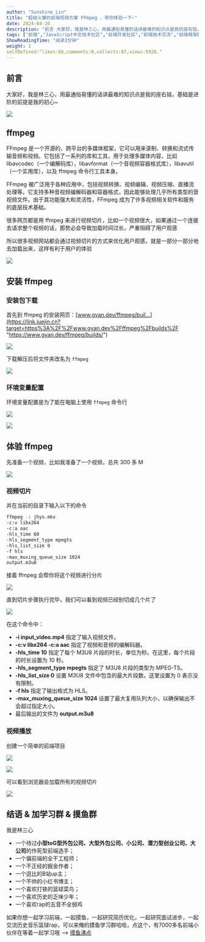 ```yaml
---
author: "Sunshine_Lin"
title: "超级火爆的前端视频方案 FFmpeg ，带你体验一下~"
date: 2024-04-26
description: "前言 大家好，我是林三心，用最通俗易懂的话讲最难的知识点是我的座右铭，基础是进阶的前提是我的初心~ ffmpeg FFmpeg 是一个开源的、跨平台的多媒体框架，它可以用来录制、转换和流式传输音频和视"
tags: ["前端","JavaScript中文技术社区","前端开发社区","前端技术交流","前端框架教程","JavaScript 学习资源","CSS 技巧与最佳实践","HTML5 最新动态","前端工程师职业发展","开源前端项目","前端技术趋势"]
ShowReadingTime: "阅读3分钟"
weight: 1
selfDefined:"likes:66,comments:0,collects:87,views:5920,"
---
```

前言
--

大家好，我是林三心，用最通俗易懂的话讲最难的知识点是我的座右铭，基础是进阶的前提是我的初心~

![](/images/jueJin/b871032071ed4c1.png)

ffmpeg
------

FFmpeg 是一个开源的、跨平台的多媒体框架，它可以用来录制、转换和流式传输音频和视频。它包括了一系列的库和工具，用于处理多媒体内容，比如 libavcodec（一个编解码库），libavformat（一个音视频容器格式库），libavutil（一个实用库），以及 ffmpeg 命令行工具本身。

FFmpeg 被广泛用于各种应用中，包括视频转换、视频编辑、视频压缩、直播流处理等。它支持多种音视频编解码器和容器格式，因此能够处理几乎所有类型的音视频文件。由于其功能强大和灵活性，FFmpeg 成为了许多视频相关软件和服务的底层技术基础。

很多网页都是用 ffmpeg 来进行视频切片，比如一个视频很大，如果通过一个连接去请求整个视频的话，那势必会导致加载时间过长，严重阻碍了用户观感

所以很多视频网站都会通过视频切片的方式来优化用户观感，就是一部分一部分地去加载出来，这样有利于用户的体验

![](/images/jueJin/d99911ad96d4400.png)

安装 ffmpeg
---------

### 安装包下载

首先到 ffmpeg 的安装网页：[www.gyan.dev/ffmpeg/buil…](https://link.juejin.cn?target=https%3A%2F%2Fwww.gyan.dev%2Fffmpeg%2Fbuilds%2F "https://www.gyan.dev/ffmpeg/builds/")

![](/images/jueJin/59d8c376ab92410.png)

下载解压后将文件夹改名为 `ffmpeg`

![](/images/jueJin/8356d33932d94ee.png)

### 环境变量配置

环境变量配置是为了能在电脑上使用 `ffmpeg` 命令行

![](/images/jueJin/6d3fb3ea0d67430.png)

![](/images/jueJin/0c850d15ce9b485.png)

体验 ffmpeg
---------

先准备一个视频，比如我准备了一个视频，总共 300 多 M

![](/images/jueJin/4db8d8d826a940c.png)

### 视频切片

并在当前的目录下输入以下的命令

```bash
ffmpeg -i jhys.mkv
-c:v libx264
-c:a aac
-hls_time 60
-hls_segment_type mpegts
-hls_list_size 0
-f hls
-max_muxing_queue_size 1024
output.m3u8
```

接着 ffmpeg 会帮你将这个视频进行分片

![](/images/jueJin/ec8088505bf44a1.png)

直到切片步骤执行完毕，我们可以看到视频已经别切成几个片了

![](/images/jueJin/2eb5049d9fe741e.png)

在这个命令中：

*   **\-i input\_video.mp4** 指定了输入视频文件。
*   **\-c:v libx264 -c:a aac** 指定了视频和音频的编解码器。
*   **\-hls\_time 10** 指定了每个 M3U8 片段的时长，单位为秒。在这里，每个片段的时长设置为 10 秒。
*   **\-hls\_segment\_type mpegts** 指定了 M3U8 片段的类型为 MPEG-TS。
*   **\-hls\_list\_size 0** 设置 M3U8 文件中包含的最大片段数。这里设置为 0 表示没有限制。
*   **\-f hls** 指定了输出格式为 HLS。
*   **\-max\_muxing\_queue\_size 1024** 设置了最大复用队列大小，以确保输出不会超过指定大小。
*   最后输出的文件为 **output.m3u8**

### 视频播放

创建一个简单的前端项目

![](/images/jueJin/414dfaca57404ba.png)

![](/images/jueJin/cb4d7b48bde846d.png)

可以看到浏览器会加载所有的视频切片

![](/images/jueJin/46f107220e21461.png)

结语 & 加学习群 & 摸鱼群
---------------

我是林三心

*   一个待过**小型toG型外包公司、大型外包公司、小公司、潜力型创业公司、大公司**的作死型前端选手；
*   一个偏前端的全干工程师；
*   一个不正经的掘金作者；
*   一个逗比的B站up主；
*   一个不帅的小红书博主；
*   一个喜欢打铁的篮球菜鸟；
*   一个喜欢历史的乏味少年；
*   一个喜欢rap的五音不全弱鸡

如果你想一起学习前端，一起摸鱼，一起研究简历优化，一起研究面试进步，一起交流历史音乐篮球rap，可以来俺的摸鱼学习群哈哈，点这个，有7000多名前端小伙伴在等着一起学习哦 --> [摸鱼沸点](https://juejin.cn/pin/7035153948126216206 "https://juejin.cn/pin/7035153948126216206")